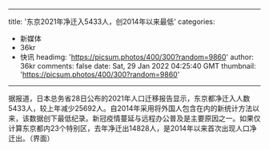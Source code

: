 
---
title: '东京2021年净迁入5433人，创2014年以来最低'
categories: 
 - 新媒体
 - 36kr
 - 快讯
headimg: 'https://picsum.photos/400/300?random=9860'
author: 36kr
comments: false
date: Sat, 29 Jan 2022 04:25:40 GMT
thumbnail: 'https://picsum.photos/400/300?random=9860'
---

<div>   
据报道，日本总务省28日公布的2021年人口迁移报告显示，东京都净迁入人数5433人，较上年减少25692人。自2014年采用将外国人包含在内的新统计方法以来，该数据创下最低纪录。新冠疫情蔓延与远程办公普及是主要原因之一。如果仅计算东京都内23个特别区，去年净迁出14828人，是2014年以来首次出现人口净迁出。（界面）  
</div>
            
